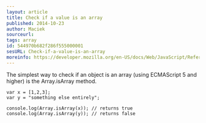 ```yaml
---
layout: article
title: Check if a value is an array
published: 2014-10-23
author: Maciek
sourceurl: 
tags: array
id: 544970b682f286f555000001
sesURL: Check-if-a-value-is-an-array
moreinfo: https://developer.mozilla.org/en-US/docs/Web/JavaScript/Reference/Global_Objects/Array/isArray
---
```


The simplest way to check if an object is an array (using ECMAScript 5 and higher) is the Array.isArray method.

<pre><code class="language-javascript">var x = [1,2,3];
var y = &quot;something else entirely&quot;;

console.log(Array.isArray(x)); // returns true
console.log(Array.isArray(y)); // returns false
</code></pre>
